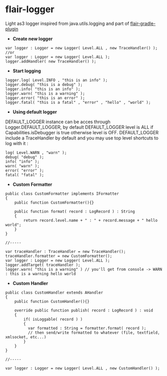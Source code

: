 # flair-logger

Light as3 logger inspired from java.utils.logging and part of [flair-gradle-plugin](https://github.com/SamYStudiO/flair-gradle-plugin)

* **Create new logger**
```as3
var logger : Logger = new Logger( Level.ALL , new TraceHandler() );
//or
var logger : Logger = new Logger( Level.ALL );
logger.addHandler( new TraceHandler() );
```

* **Start logging**
```as3
logger.log( Level.INFO , "this is an info" );
logger.debug( "this is a debug" );
logger.info( "this is an info" );
logger.warn( "this is a warning" );
logger.error( "this is an error" );
logger.fatal( "this is a fatal" , "error" , "hello" , "world" );
```

* **Using default logger**

DEFAULT_LOGGER instance can be acces through Logger.DEFAULT_LOGGER,
by default DEFAULT_LOGGER level is ALL if Capabilities.isDebugger is true otherwise level is OFF.
DEFAULT_LOGGER include a TraceHandler by default and you may use top level shortcuts to log with it :
```as3
log( Level.WARN , "warn" );
debug( "debug" );
info( "info" );
warn( "warn" );
error( "error" );
fatal( "fatal" );
```

* **Custom Formatter**
```as3
public class CustomFormatter implements IFormatter
{
	public function CustomFormatter(){}

	public function format( record : LogRecord ) : String
	{
		return record.level.name + " : " + record.message + " hello world";
	}
}

//-----

var traceHandler : TraceHandler = new TraceHandler();
traceHandler.formatter = new CustomFormatter();
var logger : Logger = new Logger( Level.ALL );
logger.addTarget( traceHandler );
logger.warn( "this is a warning" ) // you'll get from console -> WARN : this is a warning hello world
```

* **Custom Handler**
```as3
public class CustomHandler extends AHandler
{
	public function CustomHandler(){}

	override public function publish( record : LogRecord ) : void
	{
		if( isLoggable( record ) )
		{
		  var formatted : String = formatter.format( record );
		  // then send/write formatted to whatever (file, textfield, xmlsocket, etc...)
		}
	}
}

//-----

var logger : Logger = new Logger( Level.ALL , new CustomHandler() );
```






